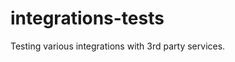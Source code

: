 # integrations-tests

Testing various integrations with 3rd party services.

 
 
 
 
 
 
 
 
 
 
 
 
 
 
